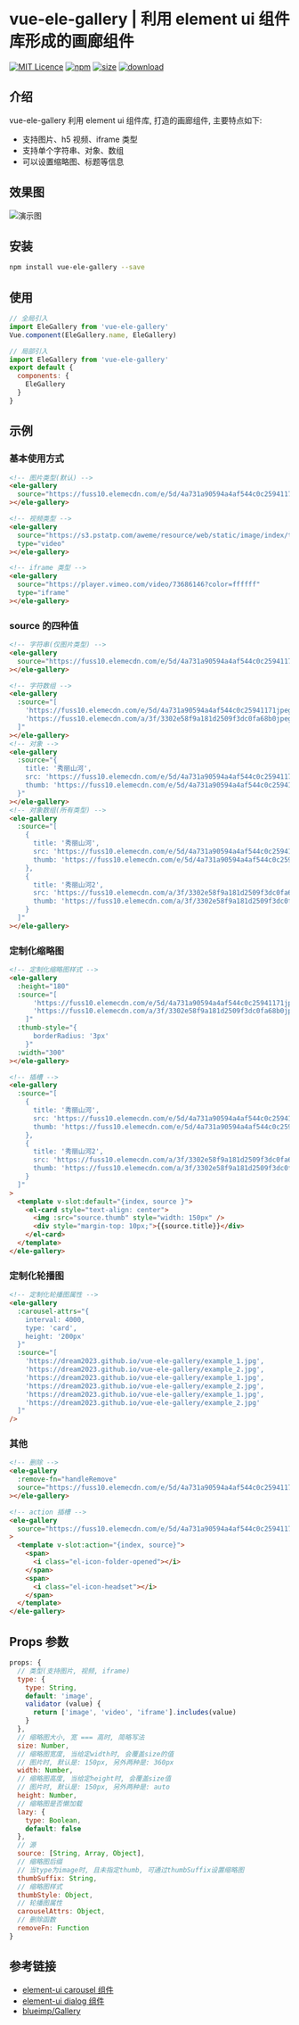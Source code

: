 # vue-ele-gallery | 利用 element ui 组件库形成的画廊组件

[![MIT Licence](https://badges.frapsoft.com/os/mit/mit.svg)](https://opensource.org/licenses/mit-license.php)
[![npm](https://img.shields.io/npm/v/vue-ele-gallery.svg)](https://www.npmjs.com/package/vue-ele-gallery)
[![size](https://img.shields.io/bundlephobia/minzip/vue-ele-gallery.svg)](https://www.npmjs.com/package/vue-ele-gallery)
[![download](https://img.shields.io/npm/dw/vue-ele-gallery.svg)](https://npmcharts.com/compare/vue-ele-gallery?minimal=true)

## 介绍

vue-ele-gallery 利用 element ui 组件库, 打造的画廊组件, 主要特点如下:

- 支持图片、h5 视频、iframe 类型
- 支持单个字符串、对象、数组
- 可以设置缩略图、标题等信息

## 效果图

![演示图](./public/example.gif)

## 安装

```bash
npm install vue-ele-gallery --save
```

## 使用

```js
// 全局引入
import EleGallery from 'vue-ele-gallery'
Vue.component(EleGallery.name, EleGallery)
```

```js
// 局部引入
import EleGallery from 'vue-ele-gallery'
export default {
  components: {
    EleGallery
  }
}
```

## 示例

### 基本使用方式

```html
<!-- 图片类型(默认) -->
<ele-gallery
  source="https://fuss10.elemecdn.com/e/5d/4a731a90594a4af544c0c25941171jpeg.jpeg"
></ele-gallery>

<!-- 视频类型 -->
<ele-gallery
  source="https://s3.pstatp.com/aweme/resource/web/static/image/index/tvc-v2_30097df.mp4"
  type="video"
></ele-gallery>

<!-- iframe 类型 -->
<ele-gallery
  source="https://player.vimeo.com/video/73686146?color=ffffff"
  type="iframe"
></ele-gallery>
```

### source 的四种值

```html
<!-- 字符串(仅图片类型) -->
<ele-gallery
  source="https://fuss10.elemecdn.com/e/5d/4a731a90594a4af544c0c25941171jpeg.jpeg"
></ele-gallery>

<!-- 字符数组 -->
<ele-gallery
  :source="[
    'https://fuss10.elemecdn.com/e/5d/4a731a90594a4af544c0c25941171jpeg.jpeg',
    'https://fuss10.elemecdn.com/a/3f/3302e58f9a181d2509f3dc0fa68b0jpeg.jpeg'
  ]"
></ele-gallery>
<!-- 对象 -->
<ele-gallery
  :source="{
    title: '秀丽山河',
    src: 'https://fuss10.elemecdn.com/e/5d/4a731a90594a4af544c0c25941171jpeg.jpeg',
    thumb: 'https://fuss10.elemecdn.com/e/5d/4a731a90594a4af544c0c25941171jpeg.jpeg'
  }"
></ele-gallery>
<!-- 对象数组(所有类型) -->
<ele-gallery
  :source="[
    {
      title: '秀丽山河',
      src: 'https://fuss10.elemecdn.com/e/5d/4a731a90594a4af544c0c25941171jpeg.jpeg',
      thumb: 'https://fuss10.elemecdn.com/e/5d/4a731a90594a4af544c0c25941171jpeg.jpeg'
    },
    {
      title: '秀丽山河2',
      src: 'https://fuss10.elemecdn.com/a/3f/3302e58f9a181d2509f3dc0fa68b0jpeg.jpeg',
      thumb: 'https://fuss10.elemecdn.com/a/3f/3302e58f9a181d2509f3dc0fa68b0jpeg.jpeg'
    }
  ]"
></ele-gallery>
```

### 定制化缩略图

```html
<!-- 定制化缩略图样式 -->
<ele-gallery
  :height="180"
  :source="[
      'https://fuss10.elemecdn.com/e/5d/4a731a90594a4af544c0c25941171jpeg.jpeg',
      'https://fuss10.elemecdn.com/a/3f/3302e58f9a181d2509f3dc0fa68b0jpeg.jpeg'
    ]"
  :thumb-style="{
      borderRadius: '3px'
    }"
  :width="300"
></ele-gallery>

<!-- 插槽 -->
<ele-gallery
  :source="[
    {
      title: '秀丽山河',
      src: 'https://fuss10.elemecdn.com/e/5d/4a731a90594a4af544c0c25941171jpeg.jpeg',
      thumb: 'https://fuss10.elemecdn.com/e/5d/4a731a90594a4af544c0c25941171jpeg.jpeg'
    },
    {
      title: '秀丽山河2',
      src: 'https://fuss10.elemecdn.com/a/3f/3302e58f9a181d2509f3dc0fa68b0jpeg.jpeg',
      thumb: 'https://fuss10.elemecdn.com/a/3f/3302e58f9a181d2509f3dc0fa68b0jpeg.jpeg'
    }
  ]"
>
  <template v-slot:default="{index, source }">
    <el-card style="text-align: center">
      <img :src="source.thumb" style="width: 150px" />
      <div style="margin-top: 10px;">{{source.title}}</div>
    </el-card>
  </template>
</ele-gallery>
```

### 定制化轮播图

```html
<!-- 定制化轮播图属性 -->
<ele-gallery
  :carousel-attrs="{
    interval: 4000,
    type: 'card',
    height: '200px'
  }"
  :source="[
    'https://dream2023.github.io/vue-ele-gallery/example_1.jpg',
    'https://dream2023.github.io/vue-ele-gallery/example_2.jpg',
    'https://dream2023.github.io/vue-ele-gallery/example_1.jpg',
    'https://dream2023.github.io/vue-ele-gallery/example_2.jpg',
    'https://dream2023.github.io/vue-ele-gallery/example_1.jpg',
    'https://dream2023.github.io/vue-ele-gallery/example_2.jpg'
  ]"
/>
```

### 其他

```html
<!-- 删除 -->
<ele-gallery
  :remove-fn="handleRemove"
  source="https://fuss10.elemecdn.com/e/5d/4a731a90594a4af544c0c25941171jpeg.jpeg"
></ele-gallery>

<!-- action 插槽 -->
<ele-gallery
  source="https://fuss10.elemecdn.com/e/5d/4a731a90594a4af544c0c25941171jpeg.jpeg"
>
  <template v-slot:action="{index, source}">
    <span>
      <i class="el-icon-folder-opened"></i>
    </span>
    <span>
      <i class="el-icon-headset"></i>
    </span>
  </template>
</ele-gallery>
```

## Props 参数

```js
props: {
  // 类型(支持图片, 视频, iframe)
  type: {
    type: String,
    default: 'image',
    validator (value) {
      return ['image', 'video', 'iframe'].includes(value)
    }
  },
  // 缩略图大小, 宽 === 高时, 简略写法
  size: Number,
  // 缩略图宽度, 当给定width时, 会覆盖size的值
  // 图片时, 默认是: 150px, 另外两种是: 360px
  width: Number,
  // 缩略图高度, 当给定height时, 会覆盖size值
  // 图片时, 默认是: 150px, 另外两种是: auto
  height: Number,
  // 缩略图是否懒加载
  lazy: {
    type: Boolean,
    default: false
  },
  // 源
  source: [String, Array, Object],
  // 缩略图后缀
  // 当type为image时, 且未指定thumb, 可通过thumbSuffix设置缩略图
  thumbSuffix: String,
  // 缩略图样式
  thumbStyle: Object,
  // 轮播图属性
  carouselAttrs: Object,
  // 删除函数
  removeFn: Function
}
```

## 参考链接

- [element-ui carousel 组件](https://element.eleme.cn/#/zh-CN/component/carousel)
- [element-ui dialog 组件](https://element.eleme.cn/#/zh-CN/component/dialog)
- [blueimp/Gallery](https://github.com/blueimp/Gallery)
